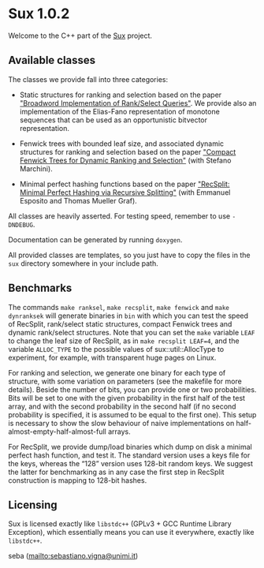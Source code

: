 Sux 1.0.2
=========

Welcome to the C++ part of the [Sux](http://sux.di.unimi.it/) project.

Available classes
-----------------

The classes we provide fall into three categories:

* Static structures for ranking and selection based on the paper
  ["Broadword Implementation of Rank/Select
  Queries"](http://vigna.di.unimi.it/papers.php#VigBIRSQ). We provide also
  an implementation of the Elias-Fano representation of monotone sequences
  that can be used as an opportunistic bitvector representation.

* Fenwick trees with bounded leaf size, and associated dynamic structures
  for ranking and selection based on the paper ["Compact Fenwick Trees for
  Dynamic Ranking and
  Selection"](http://vigna.di.unimi.it/papers.php#MaVCFTDRS) (with Stefano
  Marchini).

* Minimal perfect hashing functions based on the paper ["RecSplit: Minimal
  Perfect Hashing via Recursive
  Splitting"](http://vigna.di.unimi.it/papers.php#EGVRS) (with Emmanuel
  Esposito and Thomas Mueller Graf).

All classes are heavily asserted. For testing speed, remember to use `-DNDEBUG`.

Documentation can be generated by running `doxygen`.

All provided classes are templates, so you just have to copy the files in
the `sux` directory somewhere in your include path.

Benchmarks
----------

The commands `make ranksel`, `make recsplit`, `make fenwick` and `make
dynranksek` will generate binaries in `bin` with which you can test the
speed of RecSplit,  rank/select static structures, compact Fenwick trees
and dynamic rank/select structures. Note that you can set the `make`
variable `LEAF` to change the leaf size of RecSplit, as in `make recsplit
LEAF=4`, and the variable `ALLOC_TYPE` to the possible values of 
sux::util::AllocType to experiment, for example, with transparent huge
pages on Linux.

For ranking and selection, we generate one binary for each type of structure,
with some variation on parameters (see the makefile for more details). Beside
the number of bits, you can provide one or two probabilities. Bits will be set
to one with the given probability in the first half of the test array, and with
the second probability in the second half (if no second probability is
specified, it is assumed to be equal to the first one). This setup is necessary
to show the slow behaviour of naive implementations on
half-almost-empty-half-almost-full arrays.

For RecSplit, we provide dump/load binaries which dump on disk a minimal
perfect hash function, and test it. The standard version uses a keys file for
the keys, whereas the “128” version uses 128-bit random keys. We suggest the
latter for benchmarking as in any case the first step in RecSplit construction
is mapping to 128-bit hashes.

Licensing
---------

Sux is licensed exactly like `libstdc++` (GPLv3 + GCC Runtime Library
Exception), which essentially means you can use it everywhere, exactly
like `libstdc++`.

seba (<mailto:sebastiano.vigna@unimi.it>)
